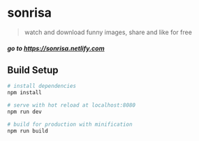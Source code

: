 # sonrisa

> watch and download funny images, share and like for free
##### go to https://sonrisa.netlify.com

## Build Setup

``` bash
# install dependencies
npm install

# serve with hot reload at localhost:8080
npm run dev

# build for production with minification
npm run build
```